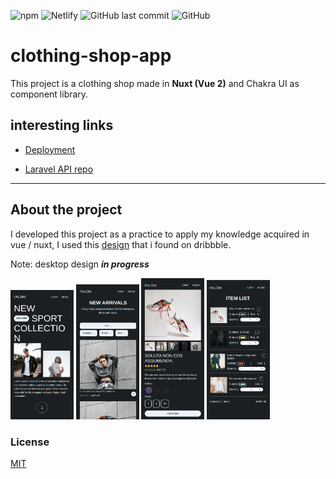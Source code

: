 ![npm](https://img.shields.io/npm/v/nuxt?color=%2325cc7b&label=vue)
![Netlify](https://img.shields.io/netlify/d7376c40-74bc-430f-8126-262ac058b064)
![GitHub last commit](https://img.shields.io/github/last-commit/aguilarkevin/clothing-shop-app)
![GitHub](https://img.shields.io/github/license/aguilarkevin/clothing-shop-app)

# clothing-shop-app

This project is a clothing shop made in **Nuxt (Vue 2)** and Chakra UI as component library.

## interesting links

- [Deployment](https://clothing-shop-app.netlify.app)

- [Laravel API repo](https://github.com/AguilarKevin/clothe-shop-api)

---

## About the project

I developed this project as a practice to apply my knowledge acquired in vue / nuxt, I used this [design](https://dribbble.com/shots/15163938-Fashion-E-commerce-Landing-Page) that i found on dribbble.

Note: desktop design _**in progress**_

<img src="./images/index.png" width="20%"/> <img src="./images/products.png" width="20%"/>
<img src="./images/product-details.png" width="20%"/> <img src="./images/shopcart.png" width="20%"/>

### License

[MIT](https://choosealicense.com/licenses/mit/)
